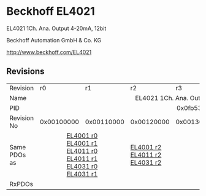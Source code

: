 # Beckhoff EL4021

EL4021 1Ch. Ana. Output 4-20mA, 12bit

Beckhoff Automation GmbH & Co. KG

http://www.beckhoff.com/EL4021

## Revisions
<table>
<tr >
<td>Revision</td>
<td>r0</td>
<td>r1</td>
<td>r2</td>
<td>r3</td>
<td>r4</td>
<td>r5</td>
<td>r6</td>
</tr>
<tr >
<td>Name</td>
<td colspan=7 align="center">EL4021 1Ch. Ana. Output 4-20mA, 12bit</td>
</tr>
<tr >
<td>PID</td>
<td colspan=7 align="center">0x0fb53052</td>
</tr>
<tr >
<td>Revision No</td>
<td>0x00100000</td>
<td>0x00110000</td>
<td>0x00120000</td>
<td>0x00130000</td>
<td>0x00140000</td>
<td>0x00150000</td>
<td>0x00160000</td>
</tr>
<tr >
<td>Same PDOs as</td>
<td colspan=2 align="center"><a href="EL4001">EL4001 r0</a><br/><a href="EL4001">EL4001 r1</a><br/><a href="EL4011">EL4011 r0</a><br/><a href="EL4011">EL4011 r1</a><br/><a href="EL4031">EL4031 r0</a><br/><a href="EL4031">EL4031 r1</a></td>
<td><a href="EL4001">EL4001 r2</a><br/><a href="EL4011">EL4011 r2</a><br/><a href="EL4031">EL4031 r2</a></td>
<td colspan=3 align="center"><a href="EL4001">EL4001 r3</a><br/><a href="EL4001">EL4001 r4</a><br/><a href="EL4011">EL4011 r3</a><br/><a href="EL4011">EL4011 r4</a><br/><a href="EL4031">EL4031 r3</a><br/><a href="EL4031">EL4031 r4</a></td>
<td><a href="EL4001">EL4001 r5</a><br/><a href="EL4011">EL4011 r5</a><br/><a href="EL4031">EL4031 r5</a></td>
</tr>
<tr >
<td>RxPDOs</td>
<td colspan=7 align="left"></td>
</tr>
</table>
